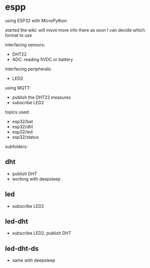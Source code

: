 # espp

using ESP32 with MicroPython

started the wiki: will move more info there as soon I can decide which format to use

interfacing sensors:
* DHT22
* ADC: reading 5VDC or battery

interfacing peripherals:
* LED2

using MQTT:
* publish the DHT22 measures
* subscribe LED2

topics used:
* esp32/bat
* esp32/dht
* esp32/led
* esp32/status

subfolders:

## dht
* publish DHT
* working with deepsleep
## led
* subscribe LED2

## led-dht
* subscribe LED2, publish DHT

## led-dht-ds
* same with deepsleep
